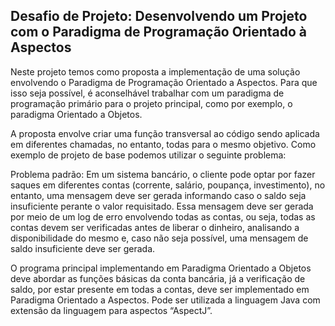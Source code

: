 ## Desafio de Projeto: Desenvolvendo um Projeto com o Paradigma de Programação Orientado à Aspectos


Neste projeto temos como proposta a implementação de uma solução envolvendo o Paradigma de Programação Orientado a Aspectos. Para que isso seja possível, é aconselhável trabalhar com um paradigma de programação primário para o projeto principal, como por exemplo, o paradigma Orientado a Objetos.

A proposta envolve criar uma função transversal ao código sendo aplicada em diferentes chamadas, no entanto, todas para o mesmo objetivo. Como exemplo de projeto de base podemos utilizar o seguinte problema:

Problema padrão: Em um sistema bancário, o cliente pode optar por fazer saques em diferentes contas (corrente, salário, poupança, investimento), no entanto, uma mensagem deve ser gerada informando caso o saldo seja insuficiente perante o valor requisitado. Essa mensagem deve ser gerada por meio de um log de erro envolvendo todas as contas, ou seja, todas as contas devem ser verificadas antes de liberar o dinheiro, analisando a disponibilidade do mesmo e, caso não seja possível, uma mensagem de saldo insuficiente deve ser gerada.

O programa principal implementando em Paradigma Orientado a Objetos deve abordar as funções básicas da conta bancária, já a verificação de saldo, por estar presente em todas a contas, deve ser implementado em Paradigma Orientado a Aspectos. Pode ser utilizada a linguagem Java com extensão da linguagem para aspectos “AspectJ”.
